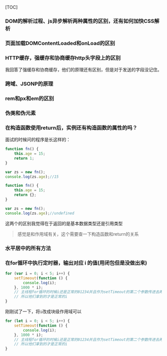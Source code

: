 [TOC]



### DOM的解析过程、js异步解析两种属性的区别，还有如何加快CSS解析



### 页面加载DOMContentLoaded和onLoad的区别



### HTTP缓存，强缓存和协商缓存http头字段上的区别

我回答了强缓存和协商缓存，他们的原理还有区别，但是对于发送的字段没记住。



### 跨域、JSONP的原理



### rem和px和em的区别



### 伪类和伪元素



### 在构造函数使用return后，实例还有构造函数的属性的吗？

面试的时候问的程序是长这样的：

```js
function fn() {
    this.age = 15;
    return 1;
}

var zs = new fn();
console.log(zs.age);//15
```

```js
function fn() {
    this.age = 15;
    return {};
}

var zs = new fn();
console.log(zs.age);//undefined
```

这两个的区别我觉得在于返回的是基本数据类型还是引用类型

> 感觉是和作用域有关，这个需要查一下构造函数和return的关系



### 水平居中的所有方法





### 在for循环中执行定时器，输出对应 i 的值(用闭包但是没做出来)

```js
for (var i = 0; i < 5; i++) {
    setTimeout(function () {
        console.log(i);
    }, 1000 * i);
    // 主线程for循环的时候i还是正常的01234并且作为setTimeout的第二个参数传进去再放到任务队列中
    // 所以他们拿到的才是正常的i
}
```

刚刚试了一下，将`i`改成块级作用域可以

```js
for (let i = 0; i < 5; i++) {
    setTimeout(function () {
        console.log(i);
    }, 1000 * i);
    // 主线程for循环的时候i还是正常的01234并且作为setTimeout的第二个参数传进去再放到任务队列中
    // 所以他们拿到的才是正常的i
}
```











